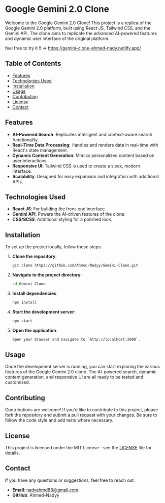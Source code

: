# Google Gemini 2.0 Clone

Welcome to the Google Gemini 2.0 Clone! This project is a replica of the Google Gemini 2.0 platform, built using React JS, Tailwind CSS, and the Gemini API. The clone aims to replicate the advanced AI-powered features and dynamic user interface of the original platform.

feel free to try it !! => https://gemini-clone-ahmed-nady.netlify.app/

## Table of Contents

- [Features](#features)
- [Technologies Used](#technologies-used)
- [Installation](#installation)
- [Usage](#usage)
- [Contributing](#contributing)
- [License](#license)
- [Contact](#contact)

## Features

- **AI-Powered Search**: Replicates intelligent and context-aware search functionality.
- **Real-Time Data Processing**: Handles and renders data in real-time with React's state management.
- **Dynamic Content Generation**: Mimics personalized content based on user interactions.
- **Responsive UI**: Tailwind CSS is used to create a sleek, modern interface.
- **Scalability**: Designed for easy expansion and integration with additional APIs.

## Technologies Used

- **React JS**: For building the front-end interface.
- **Gemini API**: Powers the AI-driven features of the clone.
- **CSS/SCSS**: Additional styling for a polished look.

## Installation

To set up the project locally, follow these steps:

1. **Clone the repository**:
   ```bash
   git clone https://github.com/Ahmed-Nadyy/Gemini-Clone.git

2. **Navigate to the project directory**:
   ```bash
   cd Gemini-Clone

3. **Install dependencies**:
   ```bash
   npm install

4. **Start the development server**:
   ```bash
   npm start

5. **Open the application**:
   ```bash
   Open your browser and navigate to `http://localhost:3000`.


## Usage

Once the development server is running, you can start exploring the various features of the Google Gemini 2.0 clone. The AI-powered search, dynamic content generation, and responsive UI are all ready to be tested and customized.

## Contributing

Contributions are welcome! If you'd like to contribute to this project, please fork the repository and submit a pull request with your changes. Be sure to follow the code style and add tests where necessary.

## License

This project is licensed under the MIT License - see the [LICENSE](LICENSE) file for details.

## Contact
If you have any questions or suggestions, feel free to reach out:

- **Email**: nadyahmd88@gmail.com
- **GitHub**: Ahmed-Nadyy


